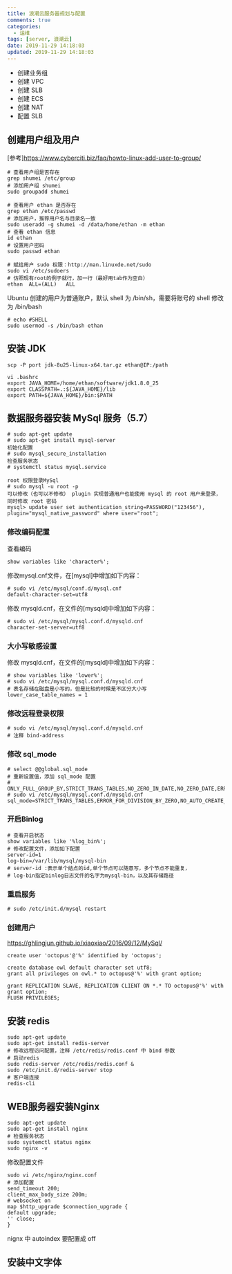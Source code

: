 ```yaml
---
title: 浪潮云服务器规划与配置
comments: true
categories:
  - 运维
tags: [server, 浪潮云]
date: 2019-11-29 14:18:03
updated: 2019-11-29 14:18:03
---
```


- 创建业务组
- 创建 VPC
- 创建 SLB
- 创建 ECS
- 创建 NAT
- 配置 SLB

## 创建用户组及用户
[参考]https://www.cyberciti.biz/faq/howto-linux-add-user-to-group/

```
# 查看用户组是否存在
grep shumei /etc/group
# 添加用户组 shumei
sudo groupadd shumei

# 查看用户 ethan 是否存在
grep ethan /etc/passwd
# 添加用户，推荐用户名与目录名一致
sudo useradd -g shumei -d /data/home/ethan -m ethan
# 查看 ethan 信息
id ethan
# 设置用户密码
sudo passwd ethan

# 赋给用户 sudo 权限：http://man.linuxde.net/sudo
sudo vi /etc/sudoers
# 仿照现有root的例子就行，加一行（最好用tab作为空白）
ethan  ALL=(ALL)   ALL
```

Ubuntu 创建的用户为普通账户，默认 shell 为 /bin/sh，需要将账号的 shell 修改为 /bin/bash
```
# echo #SHELL
sudo usermod -s /bin/bash ethan
```

## 安装 JDK

```
scp -P port jdk-8u25-linux-x64.tar.gz ethan@IP:/path

vi .bashrc
export JAVA_HOME=/home/ethan/software/jdk1.8.0_25
export CLASSPATH=.:${JAVA_HOME}/lib
export PATH=${JAVA_HOME}/bin:$PATH
```

## 数据服务器安装 MySql 服务（5.7）

```
# sudo apt-get update
# sudo apt-get install mysql-server
初始化配置
# sudo mysql_secure_installation
检查服务状态
# systemctl status mysql.service

root 权限登录MySql
# sudo mysql -u root -p
可以修改（也可以不修改） plugin 实现普通用户也能使用 mysql 的 root 用户来登录，同时修改 root 密码
mysql> update user set authentication_string=PASSWORD("123456"), plugin="mysql_native_password" where user="root";
```

### 修改编码配置
查看编码
```
show variables like 'character%';
```
修改mysql.cnf文件，在[mysql]中增加如下内容：
```
# sudo vi /etc/mysql/conf.d/mysql.cnf
default-character-set=utf8
```
修改 mysqld.cnf，在文件的[mysqld]中增加如下内容：
```
# sudo vi /etc/mysql/mysql.conf.d/mysqld.cnf
character-set-server=utf8
```

### 大小写敏感设置
修改 mysqld.cnf，在文件的[mysqld]中增加如下内容：
```
# show variables like 'lower%';
# sudo vi /etc/mysql/mysql.conf.d/mysqld.cnf
# 表名存储在磁盘是小写的，但是比较的时候是不区分大小写
lower_case_table_names = 1
```

### 修改远程登录权限
```
# sudo vi /etc/mysql/mysql.conf.d/mysqld.cnf
# 注释 bind-address
```

### 修改 sql_mode
```
# select @@global.sql_mode
# 重新设置值，添加 sql_mode 配置
# ONLY_FULL_GROUP_BY,STRICT_TRANS_TABLES,NO_ZERO_IN_DATE,NO_ZERO_DATE,ERROR_FOR_DIVISION_BY_ZERO,NO_AUTO_CREATE_USER,NO_ENGINE_SUBSTITUTION
# sudo vi /etc/mysql/mysql.conf.d/mysqld.cnf
sql_mode=STRICT_TRANS_TABLES,ERROR_FOR_DIVISION_BY_ZERO,NO_AUTO_CREATE_USER,NO_ENGINE_SUBSTITUTION
```

### 开启Binlog
```
# 查看开启状态
show variables like '%log_bin%';
# 修改配置文件，添加如下配置
server-id=1
log-bin=/var/lib/mysql/mysql-bin
# server-id :表示单个结点的id,单个节点可以随意写，多个节点不能重复，
# log-bin指定binlog日志文件的名字为mysql-bin，以及其存储路径
```

### 重启服务
```
# sudo /etc/init.d/mysql restart
```

### 创建用户
https://ghlingjun.github.io/xiaoxiao/2016/09/12/MySql/
```
create user 'octopus'@'%' identified by 'octopus';

create database owl default character set utf8;
grant all privileges on owl.* to octopus@'%' with grant option;

grant REPLICATION SLAVE, REPLICATION CLIENT ON *.* TO octopus@'%' with grant option;
FLUSH PRIVILEGES;
```

## 安装 redis
```
sudo apt-get update
sudo apt-get install redis-server
# 修改远程访问配置，注释 /etc/redis/redis.conf 中 bind 参数
# 启动redis
sudo redis-server /etc/redis/redis.conf &
sudo /etc/init.d/redis-server stop
# 客户端连接
redis-cli
```

## WEB服务器安装Nginx
```
sudo apt-get update
sudo apt-get install nginx
# 检查服务状态
sudo systemctl status nginx
sudo nginx -v
```
修改配置文件
```
sudo vi /etc/nginx/nginx.conf
# 添加配置
send_timeout 200;
client_max_body_size 200m;
# websocket on
map $http_upgrade $connection_upgrade {
default upgrade;
'' close;
}
```
nignx 中 autoindex 要配置成 off

## 安装中文字体

